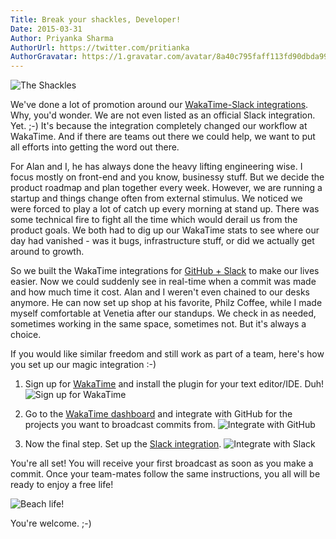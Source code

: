 ```yaml
---
Title: Break your shackles, Developer!
Date: 2015-03-31
Author: Priyanka Sharma
AuthorUrl: https://twitter.com/pritianka
AuthorGravatar: https://1.gravatar.com/avatar/8a40c795faff113fd90dbda994d43156
---
```

![The Shackles](https://wakatime.com/static/img/blog/office.png "The Shackles")

We've done a lot of promotion around our [WakaTime-Slack integrations](https://wakatime.com/integrations).  Why, you'd wonder.  We are not even listed as an official Slack integration.  Yet. ;-)  It's because the integration completely changed our workflow at WakaTime.  And if there are teams out there we could help, we want to put all efforts into getting the word out there. 

For Alan and I, he has always done the heavy lifting engineering wise.  I focus mostly on front-end and you know, businessy stuff.  But we decide the product roadmap and plan together every week.  However, we are running a startup and things change often from external stimulus.  We noticed we were forced to play a lot of catch up every morning at stand up.  There was some technical fire to fight all the time which would derail us from the product goals.  We both had to dig up our WakaTime stats to see where our day had vanished - was it bugs, infrastructure stuff, or did we actually get around to growth. 

So we built the WakaTime integrations for [GitHub + Slack](https://wakatime.com/integrations) to make our lives easier.  Now we could suddenly see in real-time when a commit was made and how much time it cost.  Alan and I weren't even chained to our desks anymore.  He can now set up shop at his favorite, Philz Coffee, while I made myself comfortable at Venetia after our standups.  We check in as needed, sometimes working in the same space, sometimes not.  But it's always a choice. 

If you would like similar freedom and still work as part of a team, here's how you set up our magic integration :-)

1.  Sign up for [WakaTime](https://wakatime.com) and install the plugin for your text editor/IDE.  Duh!
![Sign up for WakaTime](https://wakatime.com/static/img/blog/lp.png "The Shackles")

2.  Go to the [WakaTime dashboard](https://wakatime.com/dashboard) and integrate with GitHub for the projects you want to broadcast commits from. 
![Integrate with GitHub](https://wakatime.com/static/img/blog/gh-integrate.png "Integrate with GitHub")

3.  Now the final step.  Set up the [Slack integration](https://wakatime.com/integrations/slack).
![Integrate with Slack](https://wakatime.com/static/img/blog/slack-integration.png "Integrate with Slack")

You're all set!  You will receive your first broadcast as soon as you make a commit.  Once your team-mates follow the same instructions, you all will be ready to enjoy a free life!

![Beach life!](https://wakatime.com/static/img/blog/beach-working.jpg "Beach life!")


You're welcome. ;-)
